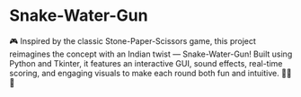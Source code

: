 # Snake-Water-Gun
🎮 Inspired by the classic Stone-Paper-Scissors game, this project reimagines the concept with an Indian twist — Snake-Water-Gun! Built using Python and Tkinter, it features an interactive GUI, sound effects, real-time scoring, and engaging visuals to make each round both fun and intuitive. 🐍💧🔫
